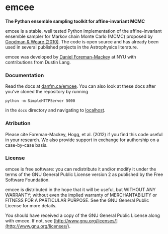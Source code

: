 emcee
=====
**The Python ensemble sampling toolkit for affine-invariant MCMC**

emcee is a stable, well tested Python implementation of the affine-invariant
ensemble sampler for Markov chain Monte Carlo (MCMC)
proposed by
[Goodman & Weare (2010)](http://cims.nyu.edu/~weare/papers/d13.pdf).
The code is open source and has
already been used in several published projects in the Astrophysics
literature.

emcee was developed by [Daniel Foreman-Mackey](http://danfm.ca) at
NYU with contributions from Dustin Lang.

### Documentation

Read the docs at [danfm.ca/emcee](http://danfm.ca/emcee/). You can also look
at these docs after you've cloned the repository by running

    python -m SimpleHTTPServer 5000

in the `docs` directory and navigating to [localhost](http://localhost:5000).

### Atribution

Please cite Foreman-Mackey, Hogg, et al. (2012) if you find this
code useful in your research. We also provide support in exchange for
authorship on a case-by-case basis.

### License

emcee is free software: you can redistribute it and/or modify
it under the terms of the GNU General Public License version 2 as
published by the Free Software Foundation.

emcee is distributed in the hope that it will be useful,
but WITHOUT ANY WARRANTY; without even the implied warranty of
MERCHANTABILITY or FITNESS FOR A PARTICULAR PURPOSE.  See the
GNU General Public License for more details.

You should have received a copy of the GNU General Public License
along with emcee.  If not, see
[http://www.gnu.org/licenses/](http://www.gnu.org/licenses/).

